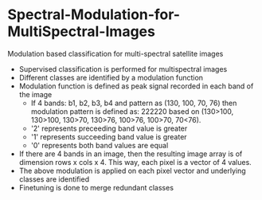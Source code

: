 # Spectral-Modulation-for-MultiSpectral-Images
Modulation based classification for multi-spectral satellite images
* Supervised classification is performed for multispectral images
* Different classes are identified by a modulation function 
* Modulation function is defined as peak signal recorded in each band of the image
  * If 4 bands: b1, b2, b3, b4 and pattern as (130, 100, 70, 76) then modulation pattern is defined as: 222220 based on (130>100, 130>100, 130>70, 130>76, 100>76, 100>70, 70<76).
  * '2' represents preceeding band value is greater
  * '1' represents succeeding band value is greater
  * '0' represents both band values are equal
* If there are 4 bands in an image, then the resulting image array is of dimension rows x cols x 4. This way, each pixel is a vector of 4 values.
* The above modulation is applied on each pixel vector and underlying classes are identified
* Finetuning is done to merge redundant classes
